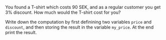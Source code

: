 You found a T-shirt which costs 90 SEK, and as a regular customer you get 3% discount. How much would the T-shirt cost for you?

Write down the computation by first definining two variables `price` and `discount`, and then storing the result in the variable `my_price`. At the end print the result.
